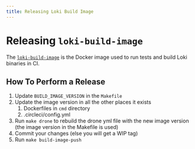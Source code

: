 ```yaml
---
title: Releasing Loki Build Image
---
```

# Releasing `loki-build-image`

The [`loki-build-image`](https://github.com/grafana/loki/tree/master/loki-build-image) is the Docker image used to run tests and build Loki binaries in CI.

## How To Perform a Release

1. Update `BUILD_IMAGE_VERSION` in the `Makefile`
1. Update the image version in all the other places it exists
    1. Dockerfiles in `cmd` directory
    1. .circleci/config.yml
1. Run `make drone` to rebuild the drone yml file with the new image version (the image version in the Makefile is used)
1. Commit your changes (else you will get a WIP tag)
2. Run `make build-image-push`
